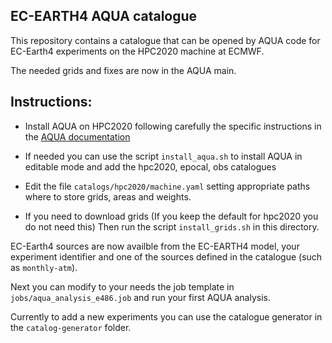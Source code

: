 ## EC-EARTH4 AQUA catalogue

This repository contains a catalogue that can be opened by AQUA code for EC-Earth4 experiments on the HPC2020 machine at ECMWF.

The needed grids and fixes are now in the AQUA main.

Instructions:
-------------

- Install AQUA on HPC2020 following carefully the specific instructions in the [AQUA documentation](https://aqua.readthedocs.io/en/latest/installation.html#installation-on-ecmwf-hpc2020)

- If needed you can use the script ``install_aqua.sh`` to install AQUA in editable mode and add the hpc2020, epocal, obs catalogues

- Edit the file ``catalogs/hpc2020/machine.yaml`` setting appropriate paths where to store grids, areas and weights.

- If you need to download grids (If you keep the default for hpc2020 you do not need this)
  Then run the script ``install_grids.sh`` in this directory.

EC-Earth4 sources are now availble from the EC-EARTH4 model, your experiment identifier and one of the sources defined in the catalogue (such as ``monthly-atm``).

Next you can modify to your needs the job template in ``jobs/aqua_analysis_e486.job`` and run your first AQUA analysis.

Currently to add a new experiments you can use the catalogue generator in the ``catalog-generator`` folder.
